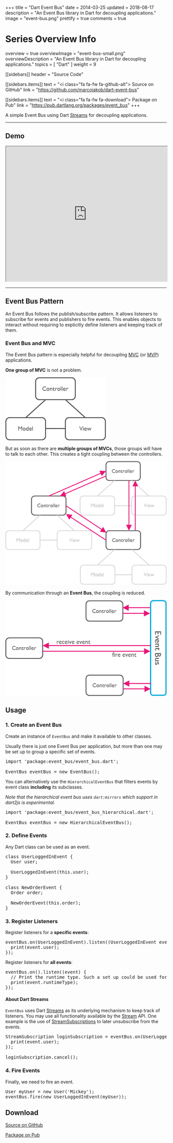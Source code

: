 +++
title = "Dart Event Bus"
date = 2014-03-25
updated = 2018-08-17
description = "An Event Bus library in Dart for decoupling applications."
image = "event-bus.png"
prettify = true
comments = true

# Series Overview Info
overview = true
overviewImage = "event-bus-small.png"
overviewDescription = "An Event Bus library in Dart for decoupling applications."
topics = [ "Dart" ]
weight = 9

[[sidebars]]
header = "Source Code"

[[sidebars.items]]
text = "<i class=\"fa fa-fw fa-github-alt\"></i> Source on GitHub"
link = "https://github.com/marcojakob/dart-event-bus"

[[sidebars.items]]
text = "<i class=\"fa fa-fw fa-download\"></i> Package on Pub"
link = "https://pub.dartlang.org/packages/event_bus"
+++

A simple Event Bus using Dart [Streams](https://api.dartlang.org/apidocs/channels/stable/dartdoc-viewer/dart:async.Stream) 
for decoupling applications.


***

## Demo

<iframe src="https://marcojakob.github.io/dart-event-bus/" width="100%" height="420px"></iframe>

***


## Event Bus Pattern

An Event Bus follows the publish/subscribe pattern. It allows listeners to 
subscribe for events and publishers to fire events. This enables objects to
interact without requiring to explicitly define listeners and keeping track of
them.


### Event Bus and MVC

The Event Bus pattern is especially helpful for decoupling [MVC](https://wikipedia.org/wiki/Model_View_Controller) 
(or [MVP](https://wikipedia.org/wiki/Model_View_Presenter)) applications.

**One group of MVC** is not a problem.

![Model-View-Controller](mvc.png)

But as soon as there are **multiple groups of MVCs**, those groups will have to talk
to each other. This creates a tight coupling between the controllers.

![Multi Model-View-Controllers](mvc-multi.png)

By communication through an **Event Bus**, the coupling is reduced.

![Event Bus](event-bus.png)


## Usage

### 1. Create an Event Bus

Create an instance of `EventBus` and make it available to other classes.

Usually there is just one Event Bus per application, but more than one may be 
set up to group a specific set of events.

<pre class="prettyprint lang-dart">
import 'package:event_bus/event_bus.dart';

EventBus eventBus = new EventBus();
</pre>

You can alternatively use the `HierarchicalEventBus` that filters events by 
event class **including** its subclasses. 

*Note that the hierarchical event bus uses `dart:mirrors` which support in 
dart2js is experimental.*

<pre class="prettyprint lang-dart">
import 'package:event_bus/event_bus_hierarchical.dart';

EventBus eventBus = new HierarchicalEventBus();
</pre>


### 2. Define Events

Any Dart class can be used as an event.

<pre class="prettyprint lang-dart">
class UserLoggedInEvent {
  User user;
  
  UserLoggedInEvent(this.user);
}

class NewOrderEvent {
  Order order;
  
  NewOrderEvent(this.order);
}
</pre>


### 3. Register Listeners

Register listeners for a **specific events**: 

<pre class="prettyprint lang-dart">
eventBus.on(UserLoggedInEvent).listen((UserLoggedInEvent event) {
  print(event.user);
});
</pre>

Register listeners for **all events**:

<pre class="prettyprint lang-dart">
eventBus.on().listen((event) {
  // Print the runtime type. Such a set up could be used for logging.
  print(event.runtimeType); 
});
</pre>


#### About Dart Streams

`EventBus` uses Dart [Streams](https://api.dartlang.org/apidocs/channels/stable/dartdoc-viewer/dart:async.Stream)
as its underlying mechanism to keep track of listeners. You may use all 
functionality available by the [Stream](https://api.dartlang.org/apidocs/channels/stable/dartdoc-viewer/dart:async.Stream)
API. One example is the use of [StreamSubscriptions](https://api.dartlang.org/apidocs/channels/stable/dartdoc-viewer/dart:async.StreamSubscription)
to later unsubscribe from the events.

<pre class="prettyprint lang-dart">
StreamSubscription loginSubscription = eventBus.on(UserLoggedInEvent).listen((UserLoggedInEvent event) {
  print(event.user);	
});

loginSubscription.cancel();
</pre>


### 4. Fire Events

Finally, we need to fire an event.

<pre class="prettyprint lang-dart">
User myUser = new User('Mickey');
eventBus.fire(new UserLoggedInEvent(myUser));
</pre>


## Download

<i class="fa fa-fw fa-github-alt"></i> [Source on GitHub](https://github.com/marcojakob/dart-event-bus)

<i class="fa fa-fw fa-download"></i> [Package on Pub](https://pub.dartlang.org/packages/event_bus)
